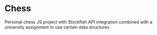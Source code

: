 # Chess
Personal chess JS project with Stockfish API integration combined with a university assignment to use certain data structures.
